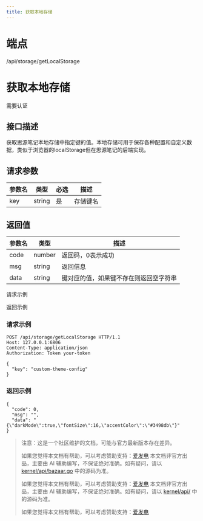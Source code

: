 ```yaml
---
title: 获取本地存储
---
```

# 端点

/api/storage/getLocalStorage

# 获取本地存储

需要认证

## 接口描述

获取思源笔记本地存储中指定键的值。本地存储可用于保存各种配置和自定义数据，类似于浏览器的localStorage但在思源笔记的后端实现。

## 请求参数

| 参数名 | 类型 | 必选 | 描述 |
| --- | --- | --- | --- |
| key | string | 是 | 存储键名 |

## 返回值

| 参数名 | 类型 | 描述 |
| --- | --- | --- |
| code | number | 返回码，0表示成功 |
| msg | string | 返回信息 |
| data | string | 键对应的值，如果键不存在则返回空字符串 |

请求示例

返回示例

### 请求示例

```
POST /api/storage/getLocalStorage HTTP/1.1
Host: 127.0.0.1:6806
Content-Type: application/json
Authorization: Token your-token

{
  "key": "custom-theme-config"
}
```

### 返回示例

```
{
  "code": 0,
  "msg": "",
  "data": "{\"darkMode\":true,\"fontSize\":16,\"accentColor\":\"#3498db\"}"
}
```

> 注意：这是一个社区维护的文档，可能与官方最新版本存在差异。
> 
> 如果您觉得本文档有帮助，可以考虑赞助支持：[爱发电](https://afdian.com/a/leolee9086?tab=feed)
> 本文档非官方出品，主要由 AI 辅助编写，不保证绝对准确。如有疑问，请以 [kernel/api/bazaar.go](https://github.com/siyuan-note/siyuan/blob/master/kernel/api/bazaar.go) 中的源码为准。
> 
> 如果您觉得本文档有帮助，可以考虑赞助支持：[爱发电](https://afdian.com/a/leolee9086?tab=feed)
> 本文档非官方出品，主要由 AI 辅助编写，不保证绝对准确。如有疑问，请以 [kernel/api/](https://github.com/siyuan-note/siyuan/blob/master/kernel/api/) 中的源码为准。
> 
> 如果您觉得本文档有帮助，可以考虑赞助支持：[爱发电](https://afdian.com/a/leolee9086?tab=feed)
